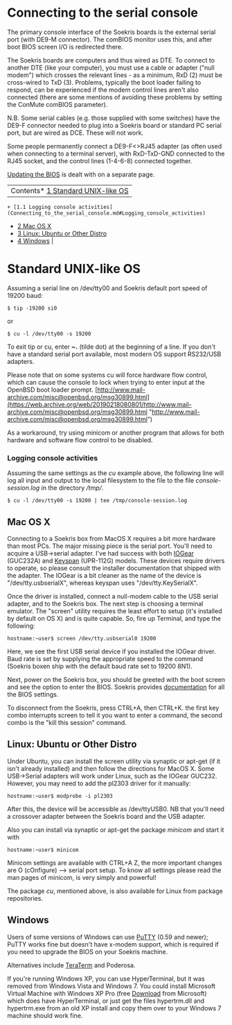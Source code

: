 # Connecting to the serial console

The primary console interface of the Soekris boards is the external serial port (with DE9-M connector). The comBIOS monitor uses this, and after boot BIOS screen I/O is redirected there.

The Soekris boards are computers and thus wired as DTE. To connect to another DTE (like your computer), you must use a cable or adapter ("null modem") which crosses the relevant lines - as a minimum, RxD (2) must be cross-wired to TxD (3). Problems, typically the boot loader failing to respond, can be experienced if the modem control lines aren't also connected (there are some mentions of avoiding these problems by setting the ConMute comBIOS parameter).

N.B. Some serial cables (e.g. those supplied with some switches) have the DE9-F connector needed to plug into a Soekris board or standard PC serial port, but are wired as DCE. These will not work.

Some people permanently connect a DE9-F<>RJ45 adapter (as often used when connecting to a terminal server), with RxD-TxD-GND connected to the RJ45 socket, and the control lines (1-4-6-8) connected together.

[Updating the BIOS](Updating_Bios.md "Updating Bios") is dealt with on a separate page.

|  |
| --- |
| Contents* [1 Standard UNIX-like OS](Connecting_to_the_serial_console.md#Standard_UNIX-like_OS)
	+ [1.1 Logging console activities](Connecting_to_the_serial_console.md#Logging_console_activities)
* [2 Mac OS X](Connecting_to_the_serial_console.md#Mac_OS_X)
* [3 Linux: Ubuntu or Other Distro](Connecting_to_the_serial_console.md#Linux:_Ubuntu_or_Other_Distro)
* [4 Windows](Connecting_to_the_serial_console.md#Windows)
 |

# Standard UNIX-like OS

Assuming a serial line on /dev/tty00 and Soekris default port speed of 19200 baud:

```
$ tip -19200 si0
```

or

```
$ cu -l /dev/tty00 -s 19200
```

To exit tip or cu, enter **~.** (tilde dot) at the beginning of a line. If you don't have a standard serial port available, most modern OS support RS232/USB adapters. 

Please note that on some systems cu will force hardware flow control, which can cause the console to lock when trying to enter input at the OpenBSD boot loader prompt. [http://www.mail-archive.com/misc@openbsd.org/msg30899.html](https://web.archive.org/web/20190218080801/http://www.mail-archive.com/misc@openbsd.org/msg30899.html "http://www.mail-archive.com/misc@openbsd.org/msg30899.html")

As a workaround, try using minicom or another program that allows for both hardware and software flow control to be disabled.

### Logging console activities

Assuming the same settings as the *cu* example above, the following line will log all input and output to the local filesystem to the file to the file *console-session.log* in the directory */tmp/*. 

```
$ cu -l /dev/tty00 -s 19200 | tee /tmp/console-session.log
```

##  Mac OS X

Connecting to a Soekris box from MacOS X requires a bit more hardware than most PCs. The major missing piece is the serial port. You'll need to acquire a USB->serial adapter. I've had success with both [IOGear](https://web.archive.org/web/20190218080801/http://www.iogear.com/main.php?loc=product_category&category=usb&category_id=104 "http://www.iogear.com/main.php?loc=product_category&category=usb&category_id=104") (GUC232A) and [Keyspan](https://web.archive.org/web/20190218080801/http://www.keyspan.com/products/homepage.2.productList.Serial.spml "http://www.keyspan.com/products/homepage.2.productList.Serial.spml") (UPR-112G) models. These devices require drivers to operate, so please consult the installer documentation that shipped with the adapter. The IOGear is a bit cleaner as the name of the device is "/dev/tty.usbserialX", whereas keyspan uses "/dev/tty.KeySerialX".

Once the driver is installed, connect a null-modem cable to the USB serial adapter, and to the Soekris box. The next step is choosing a terminal emulator. The "screen" utility requires the least effort to setup (it's installed by default on OS X) and is quite capable. So, fire up Terminal, and type the following:

```
hostname:~user$ screen /dev/tty.usbserial0 19200
```

Here, we see the first USB serial device if you installed the IOGear driver. Baud rate is set by supplying the appropriate speed to the command (Soekris boxen ship with the default baud rate set to 19200 8N1).

Next, power on the Soekris box, you should be greeted with the boot screen and see the option to enter the BIOS. Soekris provides [documentation](https://web.archive.org/web/20190218080801/http://www.soekris.com/downloads.htm "http://www.soekris.com/downloads.htm") for all the BIOS settings.

To disconnect from the Soekris, press CTRL+A, then CTRL+K. the first key combo interrupts screen to tell it you want to enter a command, the second combo is the "kill this session" command.

##  Linux: Ubuntu or Other Distro

Under Ubuntu, you can install the screen utility via synaptic or apt-get (if it isn't already installed) and then follow the directions for MacOS X. Some USB->Serial adapters will work under Linux, such as the IOGear GUC232. However, you may need to add the pl2303 driver for it manually:

```
hostname:~user$ modprobe -i pl2303
```

After this, the device will be accessible as /dev/ttyUSB0. NB that you'll need a crossover adapter between the Soekris board and the USB adapter.

Also you can install via synaptic or apt-get the package *minicom* and start it with

```
hostname:~user$ minicom
```

Minicom settings are available with CTRL+A Z, the more important changes are O (cOnfigure) --> serial port setup. To know all settings please read the man pages of minicom, is very simply and powerful!

The package *cu*, mentioned above, is also available for Linux from package repositories.

##  Windows

Users of some versions of Windows can use [PuTTY](https://web.archive.org/web/20190218080801/http://www.chiark.greenend.org.uk/~sgtatham/putty/ "http://www.chiark.greenend.org.uk/~sgtatham/putty/") (0.59 and newer); PuTTY works fine but doesn't have x-modem support, which is required if you need to upgrade the BIOS on your Soekris machine. 

Alternatives include [TeraTerm](https://web.archive.org/web/20190218080801/http://ttssh2.sourceforge.jp/ "http://ttssh2.sourceforge.jp/") and Poderosa. 

If you're running Windows XP, you can use HyperTerminal, but it was removed from Windows Vista and Windows 7. You could install Microsoft Virtual Machine with Windows XP Pro (free [Download](https://web.archive.org/web/20190218080801/http://www.microsoft.com/windows/virtual-pc/ "http://www.microsoft.com/windows/virtual-pc/") from Microsoft) which does have HyperTerminal, or just get the files hypertrm.dll and hypertrm.exe from an old XP install and copy them over to your Windows 7 machine should work fine.
